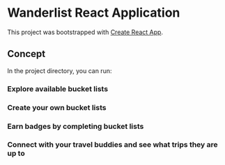 # Wanderlist React Application

This project was bootstrapped with [Create React App](https://github.com/facebook/create-react-app).

## Concept

In the project directory, you can run:

### Explore available bucket lists

### Create your own bucket lists

### Earn badges by completing bucket lists

### Connect with your travel buddies and see what trips they are up to